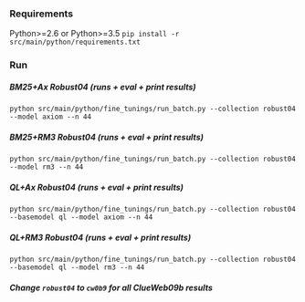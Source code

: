 ### Requirements

Python>=2.6 or Python>=3.5
`pip install -r src/main/python/requirements.txt`

### Run

##### BM25+Ax Robust04 (runs + eval + print results)
```
python src/main/python/fine_tunings/run_batch.py --collection robust04 --model axiom --n 44
```

##### BM25+RM3 Robust04 (runs + eval + print results)
```
python src/main/python/fine_tunings/run_batch.py --collection robust04 --model rm3 --n 44
```

##### QL+Ax Robust04 (runs + eval + print results)
```
python src/main/python/fine_tunings/run_batch.py --collection robust04 --basemodel ql --model axiom --n 44
```

##### QL+RM3 Robust04 (runs + eval + print results)
```
python src/main/python/fine_tunings/run_batch.py --collection robust04 --basemodel ql --model rm3 --n 44
```

##### Change `robust04` to `cw0b9` for all ClueWeb09b results
